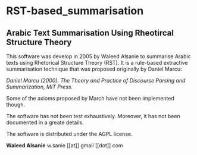 # RST-based_summarisation
## Arabic Text Summarisation Using Rheotircal Structure Theory

This software was develop in 2005 by Waleed Alsanie to summarise Arabic texts using Rhetorical Structure Theory (RST). It is a rule-based extractive summarisation technique that was proposed originally by Daniel Marcu:

*Daniel Marcu (2000). The Theory and Practice of Discourse Parsing and Summarization, MIT Press.*

Some of the axioms proposed by March have not been implemented though. 

The software has not been test exhaustively. Moreover, it has not been documented in a greate details.  

The software is distributed under the AGPL license.

**Waleed Alsanie**
w.sanie [[at]] gmail [[dot]] com
